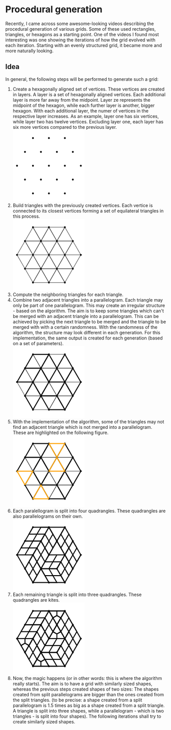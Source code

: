 # Procedural generation

Recently, I came across some awesome-looking videos describing the procedural generation of various grids. Some of these used rectangles, triangles, or hexagons as a starting point. One of the videos I found most interesting was one showing the iterations of how the grid evolved with each iteration. Starting with an evenly structured grid, it became more and more naturally looking. 

## Idea

In general, the following steps will be performed to generate such a grid:

1. Create a hexagonally aligned set of vertices. These vertices are created in layers. A layer is a set of hexagonally aligned vertices. Each additional layer is more far away from the midpoint. Layer ze represents the midpoint of the hexagon, while each further layer is 
   another, bigger hexagon. With each additional layer, the numer of vertices in the respective layer increases. As an example, layer one has six vertices, while layer two has twelve vertices. Excluding layer one, each layer has six more vertices compared to the previous layer.     
   ![Set of hexagonally aligned vertices in a set of layers](/example/010_vertices.png "Set of hexagonally aligned vertices in a set of layers")  
2. Build triangles with the previously created vertices. Each vertice is connected to its closest vertices forming a set of equilateral triangles in this process.    
   ![Triangles connecting the previously created vertices](/example/010_triangles.png "Triangles connecting the previously created vertices")  
3. Compute the neighboring triangles for each triangle.
4. Combine two adjacent triangles into a parallelogram. Each triangle may only be part of one parallelogram. This may create an irregular structure - based on the algorithm. The aim is to keep some triangles which can't be merged with an adjacent triangle into a parallelogram. This can be achieved by picking the next triangle to be merged and the triangle to be merged with with a certain randomness. With the randomness of the algorithm, the structure may look different in each generation. For this implementation, the same output is created for each generation (based on a set of parameters).     
   ![Parallelograms merging two triangles](/example/010_parallelogram.png "Parallelograms merging two triangles") 
5. With the implementation of the algorithm, some of the triangles may not find an adjacent triangle which is not merged into a parallelogram. These are highlighted on the following figure.     
    ![Unmerged triangles highlighted in orange color](/example/010_unmerged.png "Unmerged triangles highlighted in orange color") 
6. Each paralellogram is split into four quadrangles. These quadrangles are also parallelograms on their own.  
    ![Split parallelograms into 4 same-sized shapes](/example/010_patch-1.png "Split parallelograms into 4 same-sized shapes") 
7. Each remaining triangle is split into three quadrangles. These quadrangles are kites.   
   ![Split unmerged triangles into 3 same-sized shapes](/example/010_patch-2.png "Split unmerged triangles into 3 same-sized shapes")
8. Now, the magic happens (or in other words: this is where the algorithm really starts). The aim is to have a grid with similarly sized shapes, whereas the previous steps created shapes of two sizes: The shapes created from split parallelograms are bigger than the ones created from the split triangles. (to be precise: a shape created from a split parallelogram is 1.5 times as big as a shape created from a split triangle. A triangle is split into three shapes, while a parallelogram - which is two triangles - is split into four shapes).
   The following iterations shall try to create similarly sized shapes. 

